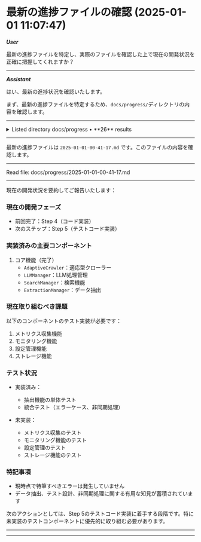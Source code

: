 <!-- Generated by SpecStory -->

# 最新の進捗ファイルの確認 (2025-01-01 11:07:47)

_**User**_

最新の進捗ファイルを特定し、実際のファイルを確認した上で現在の開発状況を正確に把握してくれますか？

---

_**Assistant**_

はい、最新の進捗状況を確認いたします。

まず、最新の進捗ファイルを特定するため、`docs/progress/`ディレクトリの内容を確認します。

---

<details>
            <summary>Listed directory docs/progress • **26** results</summary>
        
| Name |
|-------|
| 📄 `2025-01-01-00-41-17.md` |
| 📄 `2025-01-01-00-33-55.md` |
| 📄 `2024-12-31-23-38-22.md` |
| 📄 `2024-12-31-03-18-57.md` |
| 📄 `2024-01-10-14-30-00.md` |
| 📄 `2024-12-31-02-34-29.md` |
| 📄 `2024-12-31-02-02-32.md` |
| 📄 `2024-12-31-00-57-04.md` |
| 📄 `2024-12-30-23-58-09.md` |
| 📄 `2024-12-30-23-12-21.md` |
| 📄 `2024-12-30-22-41-10.md` |
| 📄 `2024-12-30-22-53-06.md` |
| 📄 `2024-12-30-22-29-37.md` |
| 📄 `2024-12-30-22-18-17.md` |
| 📄 `2024-12-30-21-43-19.md` |
| 📄 `2024-12-30-19-54-24.md` |
| 📄 `2024-12-30-19-28-53.md` |
| 📄 `2024-12-30-19-27-44.md` |
| 📄 `2024-12-30-19-23-36.md` |
| 📄 `2024-12-30-18-20-52.md` |
| 📄 `2024-12-30-17-42-31.md` |
| 📄 `2024-12-30-17-29-16.md` |
| 📄 `2024-12-30-11-30-14.md` |
| 📄 `2024-12-30-15-20-29.md` |
| 📄 `2024-12-30-15-30-00.md` |
| 📄 `2024-12-30-02-50-00.md` |

</details>

---



最新の進捗ファイルは `2025-01-01-00-41-17.md` です。このファイルの内容を確認します。

---

Read file: docs/progress/2025-01-01-00-41-17.md

---



現在の開発状況を要約してご報告いたします：

### 現在の開発フェーズ
- 前回完了：Step 4（コード実装）
- 次のステップ：Step 5（テストコード実装）

### 実装済みの主要コンポーネント
1. コア機能（完了）
   - `AdaptiveCrawler`：適応型クローラー
   - `LLMManager`：LLM処理管理
   - `SearchManager`：検索機能
   - `ExtractionManager`：データ抽出

### 現在取り組むべき課題
以下のコンポーネントのテスト実装が必要です：
1. メトリクス収集機能
2. モニタリング機能
3. 設定管理機能
4. ストレージ機能

### テスト状況
- 実装済み：
  - 抽出機能の単体テスト
  - 統合テスト（エラーケース、非同期処理）

- 未実装：
  - メトリクス収集のテスト
  - モニタリング機能のテスト
  - 設定管理のテスト
  - ストレージ機能のテスト

### 特記事項
- 現時点で特筆すべきエラーは発生していません
- データ抽出、テスト設計、非同期処理に関する有用な知見が蓄積されています

次のアクションとしては、Step 5のテストコード実装に着手する段階です。特に未実装のテストコンポーネントに優先的に取り組む必要があります。

---



---

